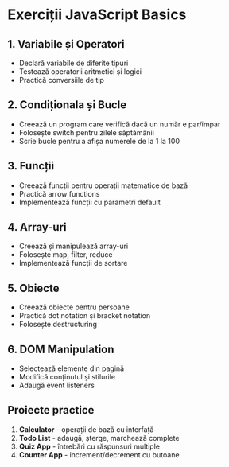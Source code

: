# Exerciții JavaScript Basics

## 1. Variabile și Operatori
- Declară variabile de diferite tipuri
- Testează operatorii aritmetici și logici
- Practică conversiile de tip

## 2. Condiționala și Bucle
- Creează un program care verifică dacă un număr e par/impar
- Folosește switch pentru zilele săptămânii
- Scrie bucle pentru a afișa numerele de la 1 la 100

## 3. Funcții
- Creează funcții pentru operații matematice de bază
- Practică arrow functions
- Implementează funcții cu parametri default

## 4. Array-uri
- Creează și manipulează array-uri
- Folosește map, filter, reduce
- Implementează funcții de sortare

## 5. Obiecte
- Creează obiecte pentru persoane
- Practică dot notation și bracket notation
- Folosește destructuring

## 6. DOM Manipulation
- Selectează elemente din pagină
- Modifică conținutul și stilurile
- Adaugă event listeners

## Proiecte practice
1. **Calculator** - operații de bază cu interfață
2. **Todo List** - adaugă, șterge, marchează complete
3. **Quiz App** - întrebări cu răspunsuri multiple
4. **Counter App** - increment/decrement cu butoane
